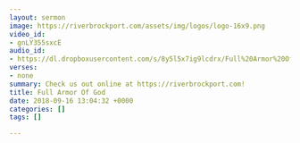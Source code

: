 ```yaml
---
layout: sermon
image: https://riverbrockport.com/assets/img/logos/logo-16x9.png
video_id:
- gnLY355sxcE
audio_id:
- https://dl.dropboxusercontent.com/s/8y5l5x7ig9lcdrx/Full%20Armor%20Of%20God.mp3?dl=0
verses:
- none
summary: Check us out online at https://riverbrockport.com!
title: Full Armor Of God
date: 2018-09-16 13:04:32 +0000
categories: []
tags: []

---
```

